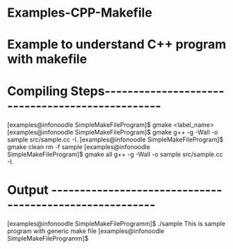 # Examples-CPP-Makefile
# Example to understand C++ program with makefile



# Compiling Steps------------------------------------------------
[examples@infonoodle SimpleMakeFileProgram]$ gmake <label_name>
[examples@infonoodle SimpleMakeFileProgram]$ gmake
g++ -g -Wall -o sample src/sample.cc -I.
[examples@infonoodle SimpleMakeFileProgram]$ gmake clean
rm -f sample
[examples@infonoodle SimpleMakeFileProgram]$ gmake all
g++ -g -Wall -o sample src/sample.cc -I.

# Output --------------------------------------------------------
[examples@infonoodle SimpleMakeFileProgramm]$ ./sample
This is sample program with generic make file
[examples@infonoodle SimpleMakeFileProgramm]$

